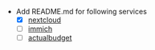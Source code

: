 - Add README.md for following services
    - [x] [nextcloud](https://nextcloud.com/)
    - [ ] [immich](https://immich.app/)
    - [ ] [actualbudget](https://actualbudget.org/)
